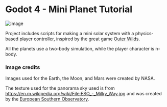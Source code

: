 # Godot 4 - Mini Planet Tutorial

![image](https://github.com/xen-42/godot-4-mini-planet-tutorial/assets/22628069/c9b148ee-ff84-4878-9797-69810c619353)

Project includes scripts for making a mini solar system with a physics-based player controller, inspired by the great game [Outer Wilds](https://www.mobiusdigitalgames.com/outer-wilds.html).

All the planets use a two-body simulation, while the player character is n-body.

### Image credits

Images used for the Earth, the Moon, and Mars were created by NASA.

The texture used for the panorama sky used is from https://en.m.wikipedia.org/wiki/File:ESO_-_Milky_Way.jpg and was created by the [European Southern Observatory](https://en.wikipedia.org/wiki/European_Southern_Observatory). 
